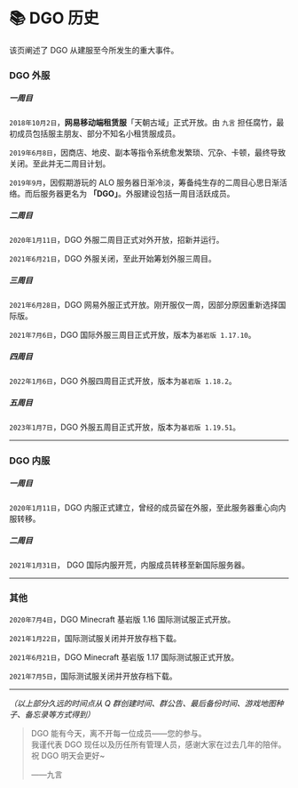 <!-- information/DGOHistory -->

# 📚 DGO 历史

该页阐述了 DGO 从建服至今所发生的重大事件。

### DGO 外服

##### 一周目

`2018年10月2日`，**网易移动端租赁服**「天朝古域」正式开放。由 `九言` 担任腐竹，最初成员包括服主朋友、部分不知名小租赁服成员。

`2019年6月8日`，因商店、地皮、副本等指令系统愈发繁琐、冗杂、卡顿，最终导致关闭。至此并无二周目计划。

`2019年9月`，因假期游玩的 ALO 服务器日渐冷淡，筹备纯生存的二周目心思日渐活络。而后服务器更名为 **「DGO」**。外服建设包括一周目活跃成员。

##### 二周目

`2020年1月11日`，DGO 外服二周目正式对外开放，招新并运行。

`2021年6月21日`，DGO 外服关闭，至此开始筹划外服三周目。

##### 三周目

`2021年6月28日`，DGO 网易外服正式开放。刚开服仅一周，因部分原因重新选择国际版。

`2021年7月6日`，DGO 国际外服三周目正式开放，版本为`基岩版 1.17.10`。

##### 四周目

`2022年1月6日`，DGO 外服四周目正式开放，版本为`基岩版 1.18.2`。

##### 五周目

`2023年1月7日`，DGO 外服五周目正式开放，版本为`基岩版 1.19.51`。

---

### DGO 内服

##### 一周目

`2020年1月11日`，DGO 内服正式建立，曾经的成员留在外服，至此服务器重心向内服转移。

##### 二周目

`2021年1月31日`， DGO 国际内服开荒，内服成员转移至新国际服务器。

---

### 其他

`2020年7月4日`，DGO Minecraft 基岩版 1.16 国际测试服正式开放。

`2021年1月22日`，国际测试服关闭并开放存档下载。

`2021年6月21日`，DGO Minecraft 基岩版 1.17 国际测试服正式开放。

`2021年7月5日`，国际测试服关闭并开放存档下载。

---

_（以上部分久远的时间点从 Q 群创建时间、群公告、最后备份时间、游戏地图种子、备忘录等方式得到）_

> DGO 能有今天，离不开每一位成员——您的参与。<br/>
> 我谨代表 DGO 现任以及历任所有管理人员，感谢大家在过去几年的陪伴。祝 DGO 明天会更好~
>
> <div class="quotefrom">——九言</div>

